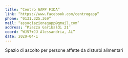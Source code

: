 ```yaml
---
title: “Centro GAPP FIDA”
link: “https://www.facebook.com/centrogapp”
phone: “0131.325.369”
mail: “associazionegapp@gmail.com”
address: “Piazza Garibaldi 21”
coord: “WJ57+JJ Alessandria, AL”
date: 2020-04-1
---
```


Spazio di ascolto per persone affette da disturbi alimentari
